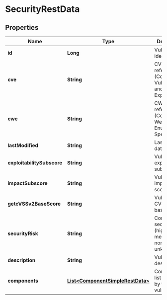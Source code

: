 
# SecurityRestData

## Properties
Name | Type | Description | Notes
------------ | ------------- | ------------- | -------------
**id** | **Long** | Vulnerability identifier |  [optional]
**cve** | **String** | CVE reference (Common Vulnerabilities and Exposures) |  [optional]
**cwe** | **String** | CWE reference (Common Weakness Enumeration Specification) |  [optional]
**lastModified** | **String** | Last modified date |  [optional]
**exploitabilitySubscore** | **String** | Vulnerability exploitable sub-score |  [optional]
**impactSubscore** | **String** | Vulnerability impact sub-score |  [optional]
**getcVSSv2BaseScore** | **String** | Vulnerability CVSS v2 base score |  [optional]
**securityRisk** | **String** | Component security risk (high, medium, low, none, unknown) |  [optional]
**description** | **String** | Vulnerability description |  [optional]
**components** | [**List&lt;ComponentSimpleRestData&gt;**](ComponentSimpleRestData.md) | Components list affected by this vulnerability |  [optional]



